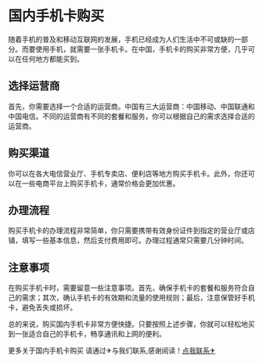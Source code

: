 # 国内手机卡购买

随着手机的普及和移动互联网的发展，手机已经成为人们生活中不可或缺的一部分。而要使用手机，就需要一张手机卡。在中国，手机卡的购买非常方便，几乎可以在任何地方都能买到。

## 选择运营商

首先，你需要选择一个合适的运营商。中国有三大运营商：中国移动、中国联通和中国电信。不同的运营商有不同的套餐和服务，你可以根据自己的需求选择合适的运营商。

## 购买渠道

你可以在各大电信营业厅、手机专卖店、便利店等地方购买手机卡。此外，你还可以在一些电商平台上购买手机卡，通常价格会更加优惠。

## 办理流程

购买手机卡的办理流程非常简单，你只需要携带有效身份证件到指定的营业厅或店铺，填写一些基本信息，然后支付费用即可。办理过程通常只需要几分钟时间。

## 注意事项

在购买手机卡时，需要留意一些注意事项。首先，确保手机卡的套餐和服务符合自己的需求；其次，确认手机卡的有效期和流量的使用规则；最后，注意保管好手机卡，避免丢失或损坏。

总的来说，购买国内手机卡非常方便快捷。只要按照上述步骤，你就可以轻松地买到一张适合自己的手机卡，畅享通讯和上网的便利。

更多关于国内手机卡购买 请通过✈与我们联系,感谢阅读！[点我联系✈](https://ai.G208.com)